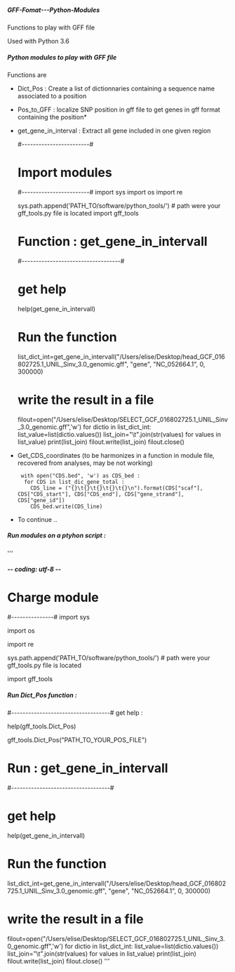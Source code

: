 ##### GFF-Fomat---Python-Modules
Functions to play with GFF file

Used with Python 3.6

##### Python modules to play with GFF file
Functions are

- Dict_Pos : Create a list of dictionnaries containing a sequence name associated to a position
- Pos_to_GFF : localize SNP position in gff file to get genes in gff format containing the position*
- get_gene_in_interval : Extract all gene included in one given region

  #------------------------#
  # Import modules
  #------------------------#
  import sys
  import os
  import re
  
  sys.path.append('PATH_TO/software/python_tools/') # path were your gff_tools.py file is located
  import gff_tools
  
  # Function  : get_gene_in_intervall
  #-----------------------------------#
  # get help
  help(get_gene_in_intervall)
  
  # Run the function
  list_dict_int=get_gene_in_intervall("/Users/elise/Desktop/head_GCF_016802725.1_UNIL_Sinv_3.0_genomic.gff", "gene", "NC_052664.1", 0, 300000)
  
  # write the result in a file
  filout=open("/Users/elise/Desktop/SELECT_GCF_016802725.1_UNIL_Sinv_3.0_genomic.gff",'w')
  for dictio in list_dict_int:
      list_value=list(dictio.values())
      list_join="\t".join(str(values) for values in list_value)
      print(list_join)
      filout.write(list_join)
  filout.close()
    
- Get_CDS_coordinates (to be harmonizes in a function in module file, recovered from analyses, may be not working)
  
       with open("CDS.bed", 'w') as CDS_bed :
        for CDS in list_dic_gene_total :
          CDS_line = ("{}\t{}\t{}\t{}\t{}\n").format(CDS["scaf"], CDS["CDS_start"], CDS["CDS_end"], CDS["gene_strand"], CDS["gene_id"])
          CDS_bed.write(CDS_line)
  

- To continue ..

  
##### Run modules on a ptyhon script :
'''
##### -*- coding: utf-8 -*-

# Charge module 
#---------------#
import sys

import os

import re

sys.path.append('PATH_TO/software/python_tools/') # path were your gff_tools.py file is located

import gff_tools

##### Run Dict_Pos function :
#-----------------------------------#
get help :

help(gff_tools.Dict_Pos)

gff_tools.Dict_Pos("PATH_TO_YOUR_POS_FILE")

# Run : get_gene_in_intervall
#-----------------------------------#
# get help
help(get_gene_in_intervall)

# Run the function
list_dict_int=get_gene_in_intervall("/Users/elise/Desktop/head_GCF_016802725.1_UNIL_Sinv_3.0_genomic.gff", "gene", "NC_052664.1", 0, 300000)

# write the result in a file
filout=open("/Users/elise/Desktop/SELECT_GCF_016802725.1_UNIL_Sinv_3.0_genomic.gff",'w')
for dictio in list_dict_int:
    list_value=list(dictio.values())
    list_join="\t".join(str(values) for values in list_value)
    print(list_join)
    filout.write(list_join)
filout.close()
'''
